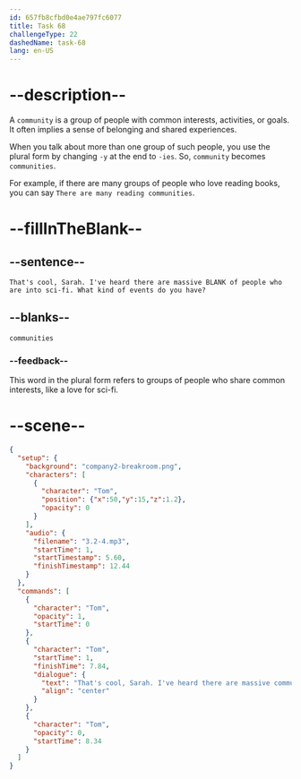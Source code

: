 ```yaml
---
id: 657fb8cfbd0e4ae797fc6077
title: Task 68
challengeType: 22
dashedName: task-68
lang: en-US
---
```


<!-- (Audio) Tom: That's cool, Sarah. I've heard there are massive communities of people who are into sci-fi. What kind of events do you have? -->

# --description--

A `community` is a group of people with common interests, activities, or goals. It often implies a sense of belonging and shared experiences.

When you talk about more than one group of such people, you use the plural form by changing `-y` at the end to `-ies`. So, `community` becomes `communities`.

For example, if there are many groups of people who love reading books, you can say `There are many reading communities`.

# --fillInTheBlank--

## --sentence--

`That's cool, Sarah. I've heard there are massive BLANK of people who are into sci-fi. What kind of events do you have?`

## --blanks--

`communities`

### --feedback--

This word in the plural form refers to groups of people who share common interests, like a love for sci-fi.

# --scene--

```json
{
  "setup": {
    "background": "company2-breakroom.png",
    "characters": [
      {
        "character": "Tom",
        "position": {"x":50,"y":15,"z":1.2},
        "opacity": 0
      }
    ],
    "audio": {
      "filename": "3.2-4.mp3",
      "startTime": 1,
      "startTimestamp": 5.60,
      "finishTimestamp": 12.44
    }
  },
  "commands": [
    {
      "character": "Tom",
      "opacity": 1,
      "startTime": 0
    },
    {
      "character": "Tom",
      "startTime": 1,
      "finishTime": 7.84,
      "dialogue": {
        "text": "That's cool, Sarah. I've heard there are massive communities of people who are into sci-fi. What kind of events do you have?",
        "align": "center"
      }
    },
    {
      "character": "Tom",
      "opacity": 0,
      "startTime": 8.34
    }
  ]
}
```
